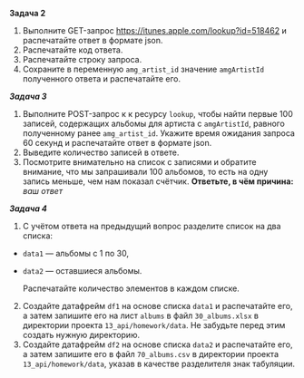 **Задача 2**

1. Выполните GET-запрос https://itunes.apple.com/lookup?id=518462 и распечатайте ответ в формате json.
2. Распечатайте код ответа.
3. Распечатайте строку запроса.
4. Сохраните в переменную `amg_artist_id` значение `amgArtistId` полученного ответа и распечатайте его.


***Задача 3***

1. Выполните POST-запрос к к ресурсу `lookup`, чтобы найти первые 100 записей, содержащих альбомы для артиста с `amgArtistId`, равного  полученному ранее `amg_artist_id`. Укажите время ожидания запроса 60 секунд и распечатайте ответ в формате json.
2. Выведите количество записей в ответе.
3. Посмотрите внимательно на список с записями и обратите внимание, что мы запрашивали 100 альбомов, то есть на одну запись меньше, чем нам показал счётчик.
**Ответьте, в чём причина:** _ваш ответ_

***Задача 4***

1. С учётом ответа на предыдущий вопрос разделите список на два списка:
- `data1` — альбомы с 1 по 30, 
- `data2` — оставшиеся альбомы. 

    Распечатайте количество элементов в каждом списке.
    
2. Создайте датафрейм `df1` на основе списка `data1` и распечатайте его, а затем запишите его на лист `albums` в файл `30_albums.xlsx` в директории проекта `13_api/homework/data`. Не забудьте перед этим создать нужную директорию. 
3. Создайте датафрейм `df2` на основе списка `data2` и распечатайте его, а затем запишите его в файл `70_albums.csv` в директории проекта `13_api/homework/data`, указав в качестве разделителя знак табуляции.
